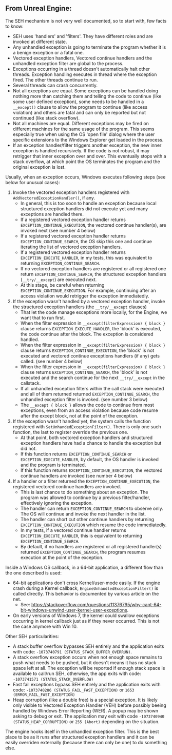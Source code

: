 ## From Unreal Engine:

The SEH mechanism is not very well documented, so to start with, few facts to know:

* SEH uses 'handlers' and 'filters'. They have different roles and are invoked at different state.
* Any unhandled exception is going to terminate the program whether it is a benign exception or a fatal one.
* Vectored exception handlers, Vectored continue handlers and the unhandled exception filter are global to the process.
* Exceptions occurring in a thread doesn't automatically halt other threads. Exception handling executes in thread where the exception fired. The other threads continue to run.
* Several threads can crash concurrently­.
* Not all exceptions are equal. Some exceptions can be handled doing nothing more than catching them and telling the code to continue (like some user defined exception), some needs to be handled in a `__except()` clause to allow the program to continue (like access violation) and others are fatal and can only be reported but not continued (like stack overflow).
* Not all machines are equal. Different exceptions may be fired on different machines for the same usage of the program. This seems especially true when using the OS 'open file' dialog where the user specific extensions to the Windows Explorer get loaded in the process.
* If an exception handler/filter triggers another exception, the new inner exception is handled recursively. If the code is not robust, it may retrigger that inner exception over and over. This eventually stops with a stack overflow, at which point the OS terminates the program and the original exception is lost.

Usually, when an exception occurs, Windows executes following steps (see below for unusual cases):
1. Invoke the vectored exception handlers registered with `AddVectoredExceptionHandler()`, if any.
    - In general, this is too soon to handle an exception because local structured exception handlers did not execute yet and many exceptions are handled there.
    - If a registered vectored exception handler returns `EXCEPTION_CONTINUE_EXECUTION`, the vectored continue handler(s), are invoked next (see number 4 below)
    - If a registered vectored exception handler returns `EXCEPTION_CONTINUE_SEARCH`, the OS skip this one and continue iterating the list of vectored exception handlers.
    - If a registered vectored exception handler returns `EXCEPTION_EXECUTE_HANDLER`, in my tests, this was equivalent to returning `EXCEPTION_CONTINUE_SEARCH`.
    - If no vectored exception handlers are registered or all registered one return `EXCEPTION_CONTINUE_SEARCH`, the structured exception handlers (`__try/__except`) are executed next.
    - At this stage, be careful when returning `EXCEPTION_CONTINUE_EXECUTION`. For example, continuing after an access violation would retrigger the exception immediatedly.
2. If the exception wasn't handled by a vectored exception handler, invoke the structured exception handlers (the `__try/__except` clauses)
    - That let the code manage exceptions more locally, for the Engine, we want that to run first.
    - When the filter expression in `__except(filterExpression) { block }` clause returns `EXCEPTION_EXECUTE_HANDLER`, the 'block' is executed, the code continue after the block. The exception is considered handled.
    - When the filter expression in `__except(filterExpression) { block }` clause returns `EXCEPTION_CONTINUE_EXECUTION`, the 'block' is not executed and vectored continue exceptions handlers (if any) gets called. (see number 4 below)
    - When the filter expression in `__except(filterExpression) { block }` clause returns `EXCEPTION_CONTINUE_SEARCH`, the 'block' is not executed and the search continue for the next `__try/__except` in the callstack.
    - If all unhandled exception filters within the call stack were executed and all of them returned returned `EXCEPTION_CONTINUE_SEARCH`, the unhandled exception filter is invoked. (see number 3 below)
    - The `__except { block }` allows the code to continue from most exceptions, even from an access violation because code resume after the except block, not at the point of the exception.
3. If the exception wasn't handled yet, the system calls the function registered with `SetUnhandedExceptionFilter()`. There is only one such function, the last to register override the previous one.
    - At that point, both vectored exception handlers and structured exception handlers have had a chance to handle the exception but did not.
    - If this function returns `EXCEPTION_CONTINUE_SEARCH` or `EXCEPTION_EXECUTE_HANDLER`, by default, the OS handler is invoked and the program is terminated.
    - If this function returns `EXCEPTION_CONTINUE_EXECUTION`, the vectored continue handlers are invoked (see number 4 below)
4. If a handler or a filter returned the `EXCEPTION_CONTINUE_EXECUTION`, the registered vectored continue handlers are invoked.
    - This is last chance to do something about an exception. The program was allowed to continue by a previous filter/handler, effectively ignoring the exception.
    - The handler can return `EXCEPTION_CONTINUE_SEARCH` to observe only. The OS will continue and invoke the next handler in the list.
    - The handler can short cut other continue handlers by returning `EXCEPTION_CONTINUE_EXECUTION` which resume the code immediatedly.
    - In my tests, if a vectored continue handler returns `EXCEPTION_EXECUTE_HANDLER`, this is equivalent to returning `EXCEPTION_CONTINUE_SEARCH`.
    - By default, if no handlers are registered or all registered handler(s) returned `EXCEPTION_CONTINUE_SEARCH`, the program resumes execution at the point of the exception.

Inside a Windows OS callback, in a 64-bit application, a different flow than the one described is used:

- 64-bit applications don't cross Kernel/user-mode easily. If the engine crash during a Kernel callback, `EngineUnhandledExceptionFilter()` is called directly. This behavior is documented by various article on the net.
  - See: https://stackoverflow.com/questions/11376795/why-cant-64-bit-windows-unwind-user-kernel-user-exceptions.
- On early versions of Windows 7, the kernel could swallow exceptions occurring in kernel callback just as if they never occurred. This is not the case anymore with Win 10.

Other SEH particularities:
- A stack buffer overflow bypasses SEH entirely and the application exits with code: `-1073740791 (STATUS_STACK_BUFFER_OVERRUN)`.
- A stack overflow exception occurs when not enough space remains to push what needs to be pushed, but it doesn't means it has no stack space left at all. The exception will be reported
if enough stack space is available to call/run SEH, otherwise, the app exits with code: `-1073741571 (STATUS_STACK_OVERFLOW)`
- Fast fail exceptions bypass SEH entirely and the application exits with code: `-1073740286 (STATUS_FAIL_FAST_EXCEPTION)` or `1653 (ERROR_FAIL_FAST_EXCEPTION)`
- Heap corruption (like a double free) is a special exception. It is likely only visible to Vectored Exception Handler (VEH) before possibly beeing handled by Windows Error Reporting (WER). A popup may be shown asking to debug or exit. The application may exit with code `-1073740940 (STATUS_HEAP_CORRUPTION)` or `255 (Abort)` depending on the situation.

The engine hooks itself in the unhandled exception filter. This is the best place to be as it runs after structured exception handlers and it can be easily overriden externally (because there can only be one) to do something else.